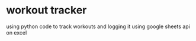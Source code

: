 # workout tracker
 using python code to track workouts and logging it using google sheets api on excel
